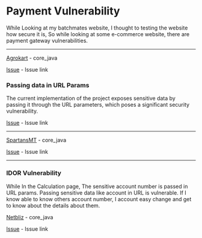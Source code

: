# Payment Vulnerability

While Looking at my batchmates website, I thought to testing the website how secure it is, So while looking at some e-commerce website, there are payment gateway vulnerabilities. 

---

[Agrokart](https://github.com/fssa-batch3/sec_c_sec_c_hemanath.muralikrishnan__corejava_project_2) - core_java

[Issue](https://github.com/fssa-batch3/sec_c_sec_c_hemanath.muralikrishnan__corejava_project_2/issues/12) - Issue link

### Passing data in URL Params

The current implementation of the project exposes sensitive data by passing it through the URL parameters, which poses a significant security vulnerability.

[Issue](https://github.com/fssa-batch3/sec_c_sec_c_hemanath.muralikrishnan__corejava_project_2/issues/13) - Issue link

---

[SpartansMT](https://github.com/fssa-batch3/sec_c_mathankumar.nagarajan__corejava_project_2) - core_java

[Issue](https://github.com/fssa-batch3/sec_c_mathankumar.nagarajan__corejava_project_2/issues/15) - Issue link

---
### IDOR Vulnerability

While In the Calculation page, The sensitive account number is passed in URL params. Passing sensitive data like account in URL is vulnerable. If I know able to know others account number, I account easy change and get to know about the details about them. 

[Netbliz](https://github.com/fssa-batch3/sec_c_dharunraj.alagaruppu__corejava_project_2) - core_java

[Issue](https://github.com/fssa-batch3/sec_c_dharunraj.alagaruppu__corejava_project_2/issues/12) - Issue link
